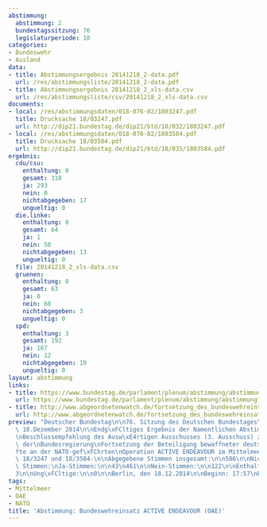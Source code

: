 ```yaml
---
abstimmung:
  abstimmung: 2
  bundestagssitzung: 76
  legislaturperiode: 18
categories:
- Bundeswehr
- Ausland
data:
- title: Abstimmungsergebnis 20141218_2-data.pdf
  url: /res/abstimmungsliste/20141218_2-data.pdf
- title: Abstimmungsergebnis 20141218_2_xls-data.csv
  url: /res/abstimmungsliste/csv/20141218_2_xls-data.csv
documents:
- local: /res/abstimmungsdaten/018-076-02/1803247.pdf
  title: Drucksache 18/03247.pdf
  url: http://dip21.bundestag.de/dip21/btd/18/032/1803247.pdf
- local: /res/abstimmungsdaten/018-076-02/1803584.pdf
  title: Drucksache 18/03584.pdf
  url: http://dip21.bundestag.de/dip21/btd/18/035/1803584.pdf
ergebnis:
  cdu/csu:
    enthaltung: 0
    gesamt: 310
    ja: 293
    nein: 0
    nichtabgegeben: 17
    ungueltig: 0
  die.linke:
    enthaltung: 0
    gesamt: 64
    ja: 1
    nein: 50
    nichtabgegeben: 13
    ungueltig: 0
  file: 20141218_2_xls-data.csv
  gruenen:
    enthaltung: 0
    gesamt: 63
    ja: 0
    nein: 60
    nichtabgegeben: 3
    ungueltig: 0
  spd:
    enthaltung: 3
    gesamt: 192
    ja: 167
    nein: 12
    nichtabgegeben: 10
    ungueltig: 0
layout: abstimmung
links:
- title: https://www.bundestag.de/parlament/plenum/abstimmung/abstimmung?id=321
  url: https://www.bundestag.de/parlament/plenum/abstimmung/abstimmung?id=321
- title: http://www.abgeordnetenwatch.de/fortsetzung_des_bundeswehreinsatzes_im_mittelmeer_active_endeavour-1105-708.html
  url: http://www.abgeordnetenwatch.de/fortsetzung_des_bundeswehreinsatzes_im_mittelmeer_active_endeavour-1105-708.html
preview: "Deutscher Bundestag\n\n76. Sitzung des Deutschen Bundestages\nam Donnerstag,\
  \ 18.Dezember 2014\n\nEndg\xFCltiges Ergebnis der Namentlichen Abstimmung Nr. 2\n\
  \nBeschlussempfehlung des Ausw\xE4rtigen Ausschusses (3. Ausschuss) zu dem Antrag\
  \ der\nBundesregierung\nFortsetzung der Beteiligung bewaffneter deutscher Streitkr\xE4\
  fte an der NATO-gef\xFChrten\nOperation ACTIVE ENDEAVOUR im Mittelmeer\n-Drucksachen\
  \ 18/3247 und 18/3584-\n\nAbgegebene Stimmen insgesamt:\n\n586\n\nNicht abgegebene\
  \ Stimmen:\nJa-Stimmen:\n\n43\n461\n\nNein-Stimmen:\n\n122\n\nEnthaltungen:\n\n\
  3\n\nUng\xFCltige:\n\n0\n\nBerlin, den 18.12.2014\n\nBeginn: 17:57\nEnde: 18:01\n"
tags:
- Mittelmeer
- OAE
- NATO
title: 'Abstimmung: Bundeswehreinsatz ACTIVE ENDEAVOUR (OAE)'
---
```

